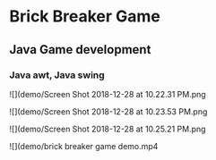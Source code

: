 # Brick Breaker Game
## Java Game development
### Java awt, Java swing

![](demo/Screen Shot 2018-12-28 at 10.22.31 PM.png

![](demo/Screen Shot 2018-12-28 at 10.23.53 PM.png

![](demo/Screen Shot 2018-12-28 at 10.25.21 PM.png

![](demo/brick breaker game demo.mp4
